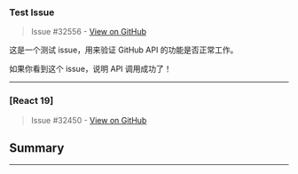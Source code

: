 ### Test Issue

> Issue #32556 - [View on GitHub](https://github.com/facebook/react/issues/32556)

这是一个测试 issue，用来验证 GitHub API 的功能是否正常工作。

如果你看到这个 issue，说明 API 调用成功了！

---

### [React 19]

> Issue #32450 - [View on GitHub](https://github.com/facebook/react/issues/32450)

## Summary

<!--
  Please provide a CodeSandbox (https://codesandbox.io/s/new), a link to a
  repository on GitHub, or provide a minimal code example that reproduces the
  problem. You may provide a screenshot of the application if you think it is
  relevant to your bug report. Here are some tips for providing a minimal
  example: https://stackoverflow.com/help/mcve.
-->


---

